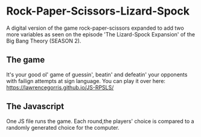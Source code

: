 # Rock-Paper-Scissors-Lizard-Spock
A digital version of the game rock-paper-scissors expanded to add two more variables as seen on the episode 'The Lizard-Spock Expansion' of the Big Bang Theory (SEASON 2).

## The game
It's your good ol' game of guessin', beatin' and defeatin' your opponents with failign attempts at sign language.
You can play it over here: https://lawrencegorris.github.io/JS-RPSLS/

## The Javascript
One JS file runs the game. Each round,the players' choice is compared to a randomly generated choice for the computer. 
